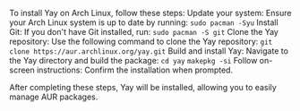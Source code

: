 To install Yay on Arch Linux, follow these steps:
Update your system: Ensure your Arch Linux system is up to date by running:
`sudo pacman -Syu`
Install Git: If you don't have Git installed, run:
`sudo pacman -S git`
Clone the Yay repository: Use the following command to clone the Yay repository:
`git clone https://aur.archlinux.org/yay.git`
Build and install Yay: Navigate to the Yay directory and build the package:
`cd yay`
`makepkg -si`
Follow on-screen instructions: Confirm the installation when prompted. 


After completing these steps, Yay will be installed, allowing you to easily manage AUR packages.